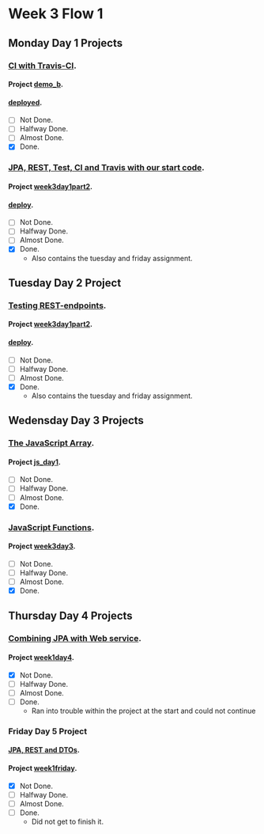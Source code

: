 # Week 3 Flow 1 

## Monday Day 1 Projects
### [CI with Travis-CI](https://docs.google.com/document/d/1yN8fiKHI5oz4TfZrH_zHla51eiQ42F8tognZ4vefcVw/edit).
#### Project [demo_b](https://github.com/Hiaku/week3/tree/master/Day%201/demo_b).
#### [deployed](https://programming4me.com/rest-jpa-devops-starter/).
- [ ] Not Done.
- [ ] Halfway Done.
- [ ] Almost Done.
- [x] Done.

### [JPA, REST, Test, CI and Travis with our start code](https://docs.google.com/document/d/1X3fK_9k2x4nImWI66EGrKbN0bOYXPRAepmGPEc-crHU/edit).
#### Project [week3day1part2](https://github.com/Hiaku/week3/tree/master/week3day1part2).
#### [deploy](https://programming4me.com/week3day1part2/).
- [ ] Not Done.
- [ ] Halfway Done.
- [ ] Almost Done.
- [x] Done.
  - Also contains the tuesday and friday assignment.

## Tuesday Day 2 Project
### [Testing REST-endpoints](https://docs.google.com/document/d/1ukf16bSqAso0XBubaGv1InwBfl5o5987JwWZIiN7prM/edit#).
#### Project [week3day1part2](https://github.com/Hiaku/week3/tree/master/week3day1part2).
#### [deploy](https://programming4me.com/week3day1part2/).
- [ ] Not Done.
- [ ] Halfway Done.
- [ ] Almost Done.
- [x] Done.
  - Also contains the tuesday and friday assignment.

## Wedensday Day 3 Projects
### [The JavaScript Array](https://docs.google.com/document/d/1eEJbwvOn19fy9MoasclKURqpk3rRVSHZ4S0hGsQUG3s/edit#).
#### Project [js_day1](https://github.com/Hiaku/week3/tree/master/Day%203/js_day1).
- [ ] Not Done.
- [ ] Halfway Done.
- [ ] Almost Done.
- [x] Done.

### [JavaScript Functions](https://docs.google.com/document/d/1g4NPayMnNV8UUNdoTLZdcf4BehCip14QDuRwa4V7uFU/edit#).
#### Project [week3day3](https://github.com/Hiaku/week3/tree/master/Day%203/js_day1).
- [ ] Not Done.
- [ ] Halfway Done.
- [ ] Almost Done.
- [x] Done.

## Thursday Day 4 Projects
### [Combining JPA with Web service](https://docs.google.com/document/d/1c4uti7oLiipp1Sdny9Rwc1aOStfn9aasmWhhhzuTQS8/edit#heading=h.f6lcgujc5scl).
#### Project [week1day4](https://github.com/Hiaku/Week1/tree/master/week1day4).
- [x] Not Done.
- [ ] Halfway Done.
- [ ] Almost Done.
- [ ] Done.
  - Ran into trouble within the project at the start and could not continue
	
### Friday Day 5 Project
#### [JPA, REST and DTOs](https://docs.google.com/document/d/1HdHiORGNyteRpn7MoOixowxL10LQuUHt9XxAKtL9r0o/edit).
#### Project [week1friday](https://github.com/Hiaku/Week1/tree/master/week1friday).
- [x] Not Done.
- [ ] Halfway Done.
- [ ] Almost Done.
- [ ] Done.
  - Did not get to finish it.
